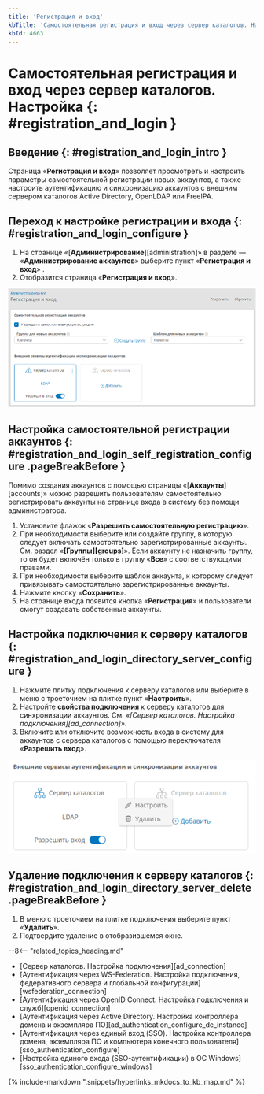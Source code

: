 ```yaml
---
title: 'Регистрация и вход'
kbTitle: 'Самостоятельная регистрация и вход через сервер каталогов. Настройка'
kbId: 4663
---
```


# Самостоятельная регистрация и вход через сервер каталогов. Настройка {: #registration_and_login }

## Введение {: #registration_and_login_intro }

Страница «**Регистрация и вход**» позволяет просмотреть и настроить параметры самостоятельной регистрации новых аккаунтов, а также настроить аутентификацию и синхронизацию аккаунтов с внешним сервером каталогов Active Directory, OpenLDAP или FreeIPA.

## Переход к настройке регистрации и входа {: #registration_and_login_configure }

1. На странице «[**Администрирование**][administration]» в разделе — «**Администрирование аккаунтов**» выберите пункт «**Регистрация и вход**» <i class="fa-light  fa-user-plus">‌</i>.
2. Отобразится страница «**Регистрация и вход**».

_![Страница «Регистрация и вход»](img/registration_and_login.png)_

## Настройка самостоятельной регистрации аккаунтов {: #registration_and_login_self_registration_configure .pageBreakBefore }

Помимо создания аккаунтов с помощью страницы «[**Аккаунты**][accounts]» можно разрешить пользователям самостоятельно регистрировать аккаунты на странице входа в систему без помощи администратора.

1. Установите флажок «**Разрешить самостоятельную регистрацию**».
2. При необходимости выберите или создайте группу, в которую следует включать самостоятельно зарегистрированные аккаунты. См. раздел «**[Группы][groups]**». Если аккаунту не назначить группу, то он будет включён только в группу «**Все**» с соответствующими правами.
3. При необходимости выберите шаблон аккаунта, к которому следует привязывать самостоятельно зарегистрированные аккаунты.
4. Нажмите кнопку «**Сохранить**».
5. На странице входа появится кнопка «**Регистрация**» и пользователи смогут создавать собственные аккаунты.

## Настройка подключения к серверу каталогов {: #registration_and_login_directory_server_configure }

1. Нажмите плитку подключения к серверу каталогов или выберите в меню с троеточием на плитке пункт «**Настроить**».
2. Настройте **свойства подключения** к серверу каталогов для синхронизации аккаунтов. См. _«[Сервер каталогов. Настройка подключения][ad_connection]»_.
3. Включите или отключите возможность входа в систему для аккаунтов с сервера каталогов с помощью переключателя «**Разрешить вход**».

_![Переход к настройке подключения к серверу каталогов](img/registration_and_login_connection_tile.png)_

## Удаление подключения к серверу каталогов {: #registration_and_login_directory_server_delete  .pageBreakBefore }

1. В меню с троеточием на плитке подключения выберите пункт «**Удалить**».
2. Подтвердите удаление в отобразившемся окне.

<div class="relatedTopics" markdown="block">

--8<-- "related_topics_heading.md"

- [Сервер каталогов. Настройка подключения][ad_connection]
- [Аутентификация через WS-Federation. Настройка подключения, федеративного сервера и глобальной конфигурации][wsfederation_connection]
- [Аутентификация через OpenID Connect. Настройка подключения и служб][openid_connection]
- [Аутентификация через Active Directory. Настройка контроллера домена и экземпляра ПО][ad_authentication_configure_dc_instance]
- [Аутентификация через единый вход (SSO). Настройка контроллера домена, экземпляра ПО и компьютера конечного пользователя][sso_authentication_configure]
- [Настройка единого входа (SSO-аутентификации) в ОС Windows][sso_authentication_configure_windows]

</div>

{% include-markdown ".snippets/hyperlinks_mkdocs_to_kb_map.md" %}
